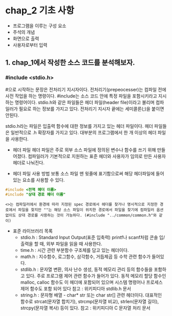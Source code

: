# chap_2 기초 사항

- 프로그램을 이루는 구성 요소
- 주석의 개념
- 화면으로 출력
- 사용자로부터 입력

## 1. chap_1에서 작성한 소스 코드를 분석해보자.

### #include <stdio.h>
#으로 시작하는 문장은 전처리기 지시자이다. 전처리기(prepeocesser)는 컴파일 전에 사전 작업을 하는 명령이다. #include는 소스 코드 안에 특정 파일을 포함시키라고 지시하는 명령어이다. stdio.h와 같은 파일들은 헤더 파일(header file)이라고 불리며 컴파일러가 필요로 하는 정보를 가지고 있다. 전처리기 지시자 끝에는 세미콜론(;)을 붙이면 안된다.

stdio.h라는 파일은 입출력 함수에 대한 정보를 가지고 있는 헤더 파일이다. 헤더 파일들은 일반적으로 .h 확장자를 가지고 있다. 대부분의 프로그램에서 한 개 이상의 헤더 파일을 사용한다.

- 헤더 파일
    헤더 파일은 주로 외부 소스 파일에 정의된 변수나 함수를 쓰기 위해 만들어졌다. 컴파일러가 기본적으로 지원하는 표준 헤더와 사용자가 임의로 만든 사용자 헤더로 나눠진다.

- 헤더 파일 사용 방법
    보통 소스 파일 맨 윗줄에 표기함으로써 해당 헤더파일에 들어있는 요소를 사용할 수 있다.
```C
#include <전역 헤더 이름>
#include "상대 경로 헤더 이름"
```
    <>는 컴파일러에서 환경에 따라 지정된 spec 경로에서 헤더를 찾거나 명시적으로 지정한 경로에서 파일을 찾지만 ""는 해당 소스 파일이 위치한 경로에서 파일을 찾기에 컴파일러 옵션 없이도 상대 경로를 사용하는 것이 가능하다. (#include "../common/common.h"와 같이)

- 표준 라이브러리 목록
    - stdio.h : Standard Input Output(표준 입축력)
        printf나 scanf처럼 콘솔 입/출력을 할 때, 외부 파일을 읽을 때 사용한다.
    - time.h : 시간 관련 부분함수 구조체를 담고 있는 헤더이다.
    - math.h : 지수함수, 로그함수, 삼각함수, 거듭제곱 등 수학 관련 함수가 들어있다.
    - stdlib.h : 문자열 변환, 의사 난수 생성, 동적 메모리 관리 등의 함수들을 포함하고 있다.
        주로   프로그램 제어 관련 함수가 들어가 있다. 동적 메모리 할당 함수인 malloc, calloc 함수도 이 헤더에 포함되어 있으며 시스템 명령어나 프로세스 제어 함수도 포함 되어 있다
        참고 : 위키피디아 stdlib.h 문서
    - string.h : 문자형 배열 - char* str 또는 char str[] 관련 헤더이다.
        대표적인 함수로 strcat(문자열 합치기), strcmp(문자열 비교), strlen(문자열 길이), strcpy(문자열 복사) 등이 있다.
        참고 : 위키피디아 C 문자열 처리 문서
